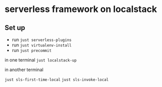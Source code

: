 # serverless framework on localstack


## Set up

- run `just serverless-plugins`
- run `just virtualenv-install`
- run `just precommit`

in one terminal
`just localstack-up`

in another terminal

`just sls-first-time-local`
`just sls-invoke-local`

